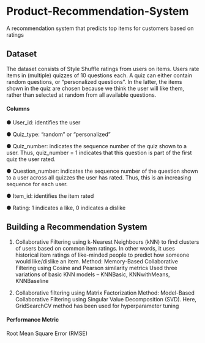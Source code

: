 # Product-Recommendation-System
A recommendation system that predicts top items for customers based on ratings 

## Dataset 
The dataset consists of Style Shuffle ratings from users on items. Users rate items in (multiple)
quizzes of 10 questions each. A quiz can either contain random questions, or “personalized
questions”. In the latter, the items shown in the quiz are chosen because we think the user will
like them, rather than selected at random from all available questions.

#### Columns

● User_id: identifies the user

● Quiz_type: “random” or “personalized”

● Quiz_number: indicates the sequence number of the quiz shown to a user. Thus, quiz_number = 1 indicates that this question is part of the first quiz the user rated.

● Question_number: indicates the sequence number of the question shown to a user across all quizzes the user has rated. Thus, this is an increasing sequence for each user.

● Item_id: identifies the item rated

● Rating: 1 indicates a like, 0 indicates a dislike

## Building a Recommendation System
1. Collaborative Filtering using k-Nearest Neighbours (kNN) to find clusters of users based on common item ratings. In other words, it uses historical item ratings of like-minded people to predict how someone would like/dislike an item. Method: Memory-Based Collaborative Filtering using Cosine and Pearson similarity metrics Used three variations of basic KNN models – KNNBasic, KNNwithMeans, KNNBaseline

2. Collaborative filtering using Matrix Factorization Method: Model-Based Collaborative Filtering using Singular Value Decomposition (SVD). Here, GridSearchCV method has been used for hyperparameter tuning

#### Performance Metric
Root Mean Square Error (RMSE)
